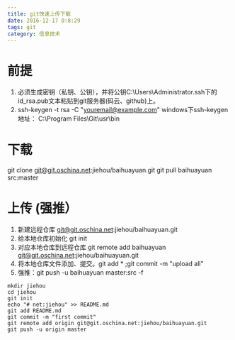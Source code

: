 ```yaml
---
title: git快速上传下载
date: 2016-12-17 0:8:29
tags: git
category: 信息技术
---
```


# 前提
 1. 必须生成密钥（私钥、公钥），并将公钥C:\Users\Administrator\.ssh下的id_rsa.pub文本粘贴到git服务器(码云、github)上。
 2. ssh-keygen -t rsa -C "youremail@example.com"  windows下ssh-keygen地址：
C:\Program Files\Git\usr\bin

# 下载
git clone git@git.oschina.net:jiehou/baihuayuan.git
git pull baihuayuan src:master

# 上传 (强推）
 1. 新建远程仓库 git@git.oschina.net:jiehou/baihuayuan.git
 2. 给本地仓库初始化 git init
 3. 对应本地仓库到远程仓库 git remote add baihuayuan git@git.oschina.net:jiehou/baihuayuan.git
 4. 将本地仓库文件添加、提交。git add * ;git commit -m "upload all"
 5. 强推：git push -u baihuayuan master:src -f


```
mkdir jiehou
cd jiehou
git init
echo "# net:jiehou" >> README.md
git add README.md
git commit -m "first commit"
git remote add origin git@git.oschina.net:jiehou/baihuayuan.git
git push -u origin master
```
